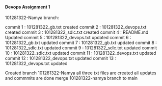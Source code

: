 #### Devops Assignment 1

101281322-Namya branch:

commit 1 : 101281322_gb.txt created
commit 2 : 101281322_devops.txt created
commit 3 : 101281322_sdlc.txt created
commit 4 : README.md Updated
commit 5 : 101281322_devops.txt updated
commit 6 : 101281322_gb.txt updated
commit 7 : 101281322_gb.txt updated
commit 8 : 101281322_sdlc.txt updated
commit 9 : 101281322_sdlc.txt updated
commit 10 : 101281322_sdlc.txt updated
commit 11 : 101281322_devops.txt updated
commit 12 : 101281322_devops.txt updated
commit 13 : 101281322_devops.txt updated

Created branch 101281322-Namya
all three txt files are created
all updates and commmits are done
merge 101281322-namya branch to main

